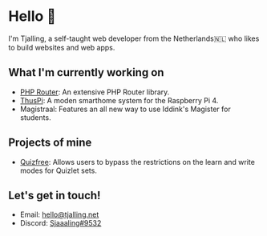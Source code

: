 # Hello 👋

I'm Tjalling, a self-taught web developer from the Netherlands🇳🇱 who likes to build websites and web apps.

## What I'm currently working on

- [PHP Router](https://github.com/tjallingf/php-router/): An extensive PHP Router library.
- [ThusPi](https://github.com/tjallingf/thuspi): A moden smarthome system for the Raspberry Pi 4.
- Magistraal: Features an all new way to use Iddink's Magister for students.

## Projects of mine
- [Quizfree](https://github.com/tjallingf/quizfree/): Allows users to bypass the restrictions on the learn and write modes for Quizlet sets.

## Let's get in touch!

- Email: [hello@tjalling.net](mailto:hello@tjalling.net)
- Discord: [Sjaaaling#9532](https://discord.com/users/512328135698808832)
